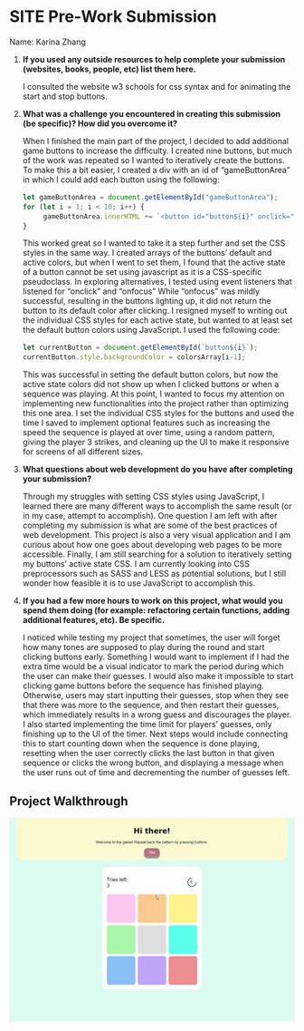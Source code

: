 # SITE Pre-Work Submission
Name: Karina Zhang


1. **If you used any outside resources to help complete your submission (websites, books, people, etc) list them here.**

   I consulted the website w3 schools for css syntax and for animating the start and stop buttons.
   
2. **What was a challenge you encountered in creating this submission (be specific)? How did you overcome it?**

   When I finished the main part of the project, I decided to add additional game buttons to increase the difficulty. I created nine buttons, but much of the work was repeated so I wanted to iteratively create the buttons. To make this a bit easier, I created a div with an id of “gameButtonArea” in which I could add each button using the following:
   ```JavaScript
   let gameButtonArea = document.getElementById("gameButtonArea");
   for (let i = 1; i < 10; i++) {
        gameButtonArea.innerHTML += `<button id="button${i}" onclick="guess(${i})" onmousedown="startTone(${i})" onmouseup="stopTone()"></button>`;
   }
   ```
   This worked great so I wanted to take it a step further and set the CSS styles in the same way. I created arrays of the buttons’ default and active colors, but when I went to set them, I found that the active state of a button cannot be set using javascript as it is a CSS-specific pseudoclass. In exploring alternatives, I tested using event listeners that listened for “onclick” and “onfocus”  While “onfocus” was mildly successful, resulting in the buttons lighting up, it did not return the button to its default color after clicking. I resigned myself to writing out the individual CSS styles for each active state, but wanted to at least set the default button colors using JavaScript. I used the following code:
   ```JavaScript
   let currentButton = document.getElementById(`button${i}`);
   currentButton.style.backgroundColor = colorsArray[i-1];
   ```
   This was successful in setting the default button colors, but now the active state colors did not show up when I clicked buttons or when a sequence was playing. At this point, I wanted to focus my attention on implementing new functionalities into the project rather than optimizing this one area. I set the individual CSS styles for the buttons and used the time I saved to implement optional features such as increasing the speed the sequence is played at over time, using a random pattern, giving the player 3 strikes, and cleaning up the UI to make it responsive for screens of all different sizes.

3. **What questions about web development do you have after completing your submission?**

   Through my struggles with setting CSS styles using JavaScript, I learned there are many different ways to accomplish the same result (or in my case, attempt to accomplish). One question I am left with after completing my submission is what are some of the best practices of web development. This project is also a very visual application and I am curious about how one goes about developing web pages to be more accessible. Finally, I am still searching for a solution to iteratively setting my buttons’ active state CSS. I am currently looking into CSS preprocessors such as SASS and LESS as potential solutions, but I still wonder how feasible it is to use JavaScript to accomplish this.

4. **If you had a few more hours to work on this project, what would you spend them doing (for example: refactoring certain functions, adding additional features, etc). Be specific.**

   I noticed while testing my project that sometimes, the user will forget how many tones are supposed to play during the round and start clicking buttons early. Something I would want to implement if  I had the extra time would be a visual indicator to mark the period during which the user can make their guesses. I would also make it impossible to start clicking game buttons before the sequence has finished playing. Otherwise, users may start inputting their guesses, stop when they see that there was more to the sequence, and then restart their guesses, which immediately results in a wrong guess and discourages the player.
I also started implementing the time limit for players’ guesses, only finishing up to the UI of the timer. Next steps would include connecting this to start counting down when the sequence is done playing, resetting when the user correctly clicks the last button in that given sequence or clicks the wrong button, and displaying a message when the user runs out of time and decrementing the number of guesses left.

## Project Walkthrough
<img src="https://github.com/kzhang01/SITE_Prework/blob/glitch/walkthrough.gif"><br>
